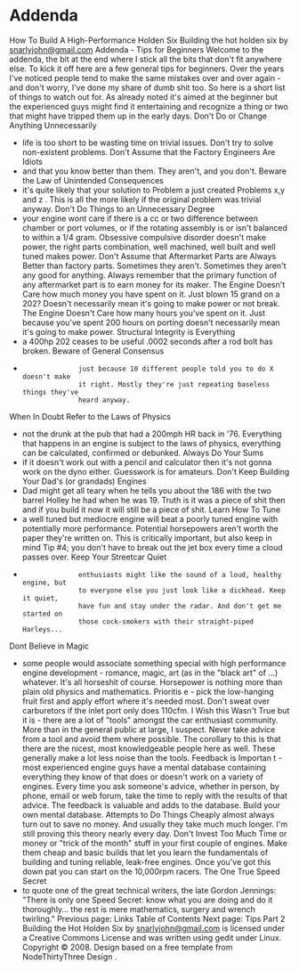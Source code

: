 # Addenda

How To Build A High-Performance Holden Six
Building the hot holden six
by snarlyjohn@gmail.com
Addenda - Tips for
				Beginners
Welcome to the addenda, the bit at the end where I stick all
				the bits that don't fit anywhere else. To kick it off here are a
				few general tips for beginners. Over the years I've noticed
				people tend to make the same mistakes over and over again - and
				don't worry, I've done my share of dumb shit too. So here is a
				short list of things to watch out for. As already noted it's
				aimed at the beginner but the experienced guys might find it
				entertaining and recognize a thing or two that might have tripped
				them up in the early days.
Don't Do or Change Anything
					Unnecessarily
- life is too
					short to be wasting time on trivial issues. Don't try to solve
					non-existent problems.
Don't Assume that the Factory
					Engineers Are Idiots
- and that you know better than them. They
					aren't, and you don't.
Beware the Law of Unintended
					Consequences
- it's quite likely that your solution to Problem
a
just created Problems
x,y
and
z
. This is all the
					more likely if the original problem was trivial anyway.
Don't Do Things to an
					Unnecessary Degree
- your engine wont care if there is a cc or
					two difference between chamber or port volumes, or if the
					rotating assembly is or isn't balanced to within a 1/4 gram.
					Obsessive compulsive disorder doesn't make power, the right
					parts combination, well machined, well built and well tuned
					makes power.
Don't Assume that Aftermarket
					Parts are Always Better
than factory parts. Sometimes they
					aren't. Sometimes they aren't any good for anything. Always
					remember that the primary function of any aftermarket part is to
					earn money for its maker.
The Engine Doesn't Care
how
					much money you have spent on it. Just blown 15 grand on a 202?
					Doesn't necessarily mean it's going to make power or not break.
The Engine Doesn't Care
how
					many hours you've spent on it. Just because you've spent 200
					hours on porting doesn't necessarily mean it's going to make
					power.
Structural Integrity is
					Everything
- a 400hp 202 ceases to be useful .0002 seconds
					after a rod bolt has broken.
Beware of General Consensus
-
					just because 10 different people told you to do X doesn't make
					it right. Mostly they're just repeating baseless things they've
					heard anyway.
When In Doubt Refer to the
					Laws of Physics
- not the drunk at the pub that had a 200mph HR
					back in '76. Everything that happens in an engine is subject to
					the laws of physics, everything can be calculated, confirmed or
					debunked.
Always Do Your Sums
- if it
					doesn't work out with a pencil and calculator then it's not
					gonna work on the dyno either. Guesswork is for amateurs.
Don't Keep Building Your Dad's
					(or grandads) Engines
- Dad might get all teary when he tells
					you about the 186 with the two barrel Holley he had when he was
					19. Truth is it was a piece of shit then and if you build it now
					it will still be a piece of shit.
Learn How To Tune
- a well
					tuned but mediocre engine will beat a poorly tuned engine with
					potentially more performance. Potential horsepowers aren't worth
					the paper they're written on. This is critically important, but
					also keep in mind Tip #4; you don't have to break out the jet
					box every time a cloud passes over.
Keep Your Streetcar Quiet
-
					enthusiasts might like the sound of a loud, healthy engine, but
					to everyone else you just look like a dickhead. Keep it quiet,
					have fun and stay under the radar. And don't get me started on
					those cock-smokers with their straight-piped Harleys...
Dont Believe in Magic
- some
					people would associate something special with high performance
					engine development - romance, magic, art (as in the "black art"
					of ...) whatever. It's all horseshit of course. Horsepower is
					nothing more than plain old physics and mathematics.
Prioritis
e - pick the
					low-hanging fruit first and apply effort where it's needed most.
					Don't sweat over carburetors if the inlet port only does 110cfm.
I Wish this Wasn't True
but it
					is - there are a lot of "tools" amongst the car
					enthusiast community. More than in the general public at large, I suspect.
					Never take advice from a tool and avoid
					them where possible. The corollary to this is that there are the
					nicest, most knowledgeable people here as well. These generally
					make a lot less noise than the tools.
Feedback is Importan
t - most
					experienced engine guys have a mental database containing
					everything they know of that does or doesn't work on a variety
					of engines. Every time you ask someone's advice, whether in
					person, by phone, email or web forum, take the time to reply
					with the results of that advice. The feedback is valuable and
					adds to the database. Build your own mental database.
Attempts to Do Things Cheaply
almost always turn out to save no money. And usually they take
					much much longer. I'm still proving this theory nearly every
					day.
Don't Invest Too Much Time
or money or
					"trick of the month" stuff in your first couple of
					engines. Make them cheap and basic builds that let you learn the
					fundamentals of building and tuning reliable, leak-free engines.
					Once you've got this down pat you can start on the 10,000rpm
					racers.
The One True Speed Secret
- to quote one of the great
					technical writers, the late Gordon Jennings: "There is only
					one Speed Secret: know what you are doing and do it thoroughly... the
					rest is mere mathematics, surgery and wrench twirling."
Previous page: Links
Table of Contents
Next page: Tips Part 2
Building the Hot Holden Six
by
snarlyjohn@gmail.com
is licensed under a
Creative
Commons License
and was written using
gedit
under
Linux.
Copyright © 2008. Design
based on a free template from
NodeThirtyThree
Design
.